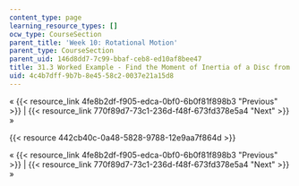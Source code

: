 ```yaml
---
content_type: page
learning_resource_types: []
ocw_type: CourseSection
parent_title: 'Week 10: Rotational Motion'
parent_type: CourseSection
parent_uid: 146d8dd7-7c99-bbaf-ceb8-ed10af8bee47
title: 31.3 Worked Example - Find the Moment of Inertia of a Disc from a Falling Mass
uid: 4c4b7dff-9b7b-8e45-58c2-0037e21a15d8
---
```


« {{< resource_link 4fe8b2df-f905-edca-0bf0-6b0f81f898b3 "Previous" >}} | {{< resource_link 770f89d7-73c1-236d-f48f-673fd378e5a4 "Next" >}} »

{{< resource 442cb40c-0a48-5828-9788-12e9aa7f864d >}}

« {{< resource_link 4fe8b2df-f905-edca-0bf0-6b0f81f898b3 "Previous" >}} | {{< resource_link 770f89d7-73c1-236d-f48f-673fd378e5a4 "Next" >}} »